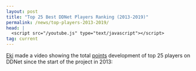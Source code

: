 ```yaml
---
layout: post
title: "Top 25 Best DDNet Players Ranking (2013-2019)"
permalink: /news/top-players-2013-2019/
head: |
  <script src="/youtube.js" type="text/javascript"></script>
tag: current
---
```


[Eki](/players/Eki/) made a video showing the total [points](https://ddnet.tw/ranks/) development of top 25 players on DDNet since the start of the project in 2013:

<div class="startvideo"><div class="video-container">
  <div class="ytplayer" data-id="foWISJIoCSo"></div>
</div></div>
<br>
